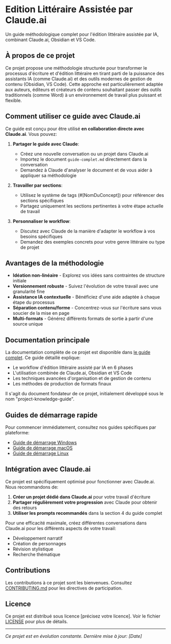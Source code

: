 # Edition Littéraire Assistée par Claude.ai

Un guide méthodologique complet pour l'édition littéraire assistée par IA, combinant Claude.ai, Obsidian et VS Code.

## À propos de ce projet

Ce projet propose une méthodologie structurée pour transformer le processus d'écriture et d'édition littéraire en tirant parti de la puissance des assistants IA (comme Claude.ai) et des outils modernes de gestion de contenu (Obsidian, VS Code). Cette approche est particulièrement adaptée aux auteurs, éditeurs et créateurs de contenu souhaitant passer des outils traditionnels (comme Word) à un environnement de travail plus puissant et flexible.

## Comment utiliser ce guide avec Claude.ai

Ce guide est conçu pour être utilisé **en collaboration directe avec Claude.ai**. Vous pouvez:

1. **Partager le guide avec Claude**:
    
    - Créez une nouvelle conversation ou un projet dans Claude.ai
    - Importez le document `guide-complet.md` directement dans la conversation
    - Demandez à Claude d'analyser le document et de vous aider à appliquer sa méthodologie
2. **Travailler par sections**:
    
    - Utilisez le système de tags (#[NomDuConcept]) pour référencer des sections spécifiques
    - Partagez uniquement les sections pertinentes à votre étape actuelle de travail
3. **Personnaliser le workflow**:
    
    - Discutez avec Claude de la manière d'adapter le workflow à vos besoins spécifiques
    - Demandez des exemples concrets pour votre genre littéraire ou type de projet

## Avantages de la méthodologie

- **Idéation non-linéaire** - Explorez vos idées sans contraintes de structure initiale
- **Versionnement robuste** - Suivez l'évolution de votre travail avec une granularité fine
- **Assistance IA contextuelle** - Bénéficiez d'une aide adaptée à chaque étape du processus
- **Séparation contenu/forme** - Concentrez-vous sur l'écriture sans vous soucier de la mise en page
- **Multi-formats** - Générez différents formats de sortie à partir d'une source unique

## Documentation principale

La documentation complète de ce projet est disponible dans [le guide complet](obsidian://open?vault=edition-litteraire-claude-ai&file=docs%2Fguide-complet). Ce guide détaillé explique:

- Le workflow d'édition littéraire assisté par IA en 6 phases
- L'utilisation combinée de Claude.ai, Obsidian et VS Code
- Les techniques avancées d'organisation et de gestion de contenu
- Les méthodes de production de formats finaux

Il s'agit du document fondateur de ce projet, initialement développé sous le nom "project-knowledge-guide".

## Guides de démarrage rapide

Pour commencer immédiatement, consultez nos guides spécifiques par plateforme:

- [Guide de démarrage Windows](https://claude.ai/chat/guides-demarrage/quick-start-windows.md)
- [Guide de démarrage macOS](https://claude.ai/chat/guides-demarrage/quick-start-mac.md)
- [Guide de démarrage Linux](https://claude.ai/chat/guides-demarrage/quick-start-linux.md)

## Intégration avec Claude.ai

Ce projet est spécifiquement optimisé pour fonctionner avec Claude.ai. Nous recommandons de:

1. **Créer un projet dédié dans Claude.ai** pour votre travail d'écriture
2. **Partager régulièrement votre progression** avec Claude pour obtenir des retours
3. **Utiliser les prompts recommandés** dans la section 4 du guide complet

Pour une efficacité maximale, créez différentes conversations dans Claude.ai pour les différents aspects de votre travail:

- Développement narratif
- Création de personnages
- Révision stylistique
- Recherche thématique

## Contributions

Les contributions à ce projet sont les bienvenues. Consultez [CONTRIBUTING.md](https://claude.ai/chat/CONTRIBUTING.md) pour les directives de participation.

## Licence

Ce projet est distribué sous licence [précisez votre licence]. Voir le fichier [LICENSE](https://claude.ai/chat/LICENSE) pour plus de détails.

---

_Ce projet est en évolution constante. Dernière mise à jour: [Date]_
